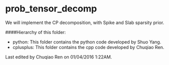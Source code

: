 # prob_tensor_decomp

We will implement the CP decomposition, with Spike and Slab sparsity prior.

####Hierarchy of this folder:
- python: This folder contains the python code developed by Shuo Yang.
- cplusplus: This folder contains the cpp code developed by Chuqiao Ren.

Last edited by Chuqiao Ren on 01/04/2016 1:22AM. 
